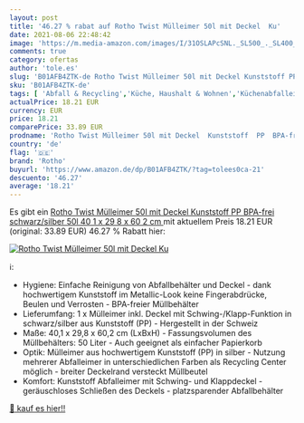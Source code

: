 ```yaml
---
layout: post
title: '46.27 % rabat auf Rotho Twist Mülleimer 50l mit Deckel  Ku'
date: 2021-08-06 22:48:42
image: 'https://m.media-amazon.com/images/I/31OSLAPcSNL._SL500_._SL400_.jpg'
comments: true
category: ofertas
author: 'tole.es'
slug: 'B01AFB4ZTK-de Rotho Twist Mülleimer 50l mit Deckel Kunststoff PP BPA-...'
sku: 'B01AFB4ZTK-de'
tags: [ 'Abfall & Recycling','Küche, Haushalt & Wohnen','Küchenabfalleimer','rotho', ]
actualPrice: 18.21 EUR
currency: EUR
price: 18.21
comparePrice: 33.89 EUR
prodname: 'Rotho Twist Mülleimer 50l mit Deckel  Kunststoff  PP  BPA-frei  schwarz/silber  50l  40 1 x 29 8 x 60 2 cm '
country: 'de'
flag: '🇩🇪'
brand: 'Rotho'
buyurl: 'https://www.amazon.de/dp/B01AFB4ZTK/?tag=tolees0ca-21'
descuento: '46.27'
average: '18.21'
---
```


Es gibt ein [Rotho Twist Mülleimer 50l mit Deckel  Kunststoff  PP  BPA-frei  schwarz/silber  50l  40 1 x 29 8 x 60 2 cm ](https://www.amazon.de/dp/B01AFB4ZTK/?tag=tolees0ca-21) mit aktuellem Preis 18.21 EUR (original: 33.89 EUR) 46.27 % Rabatt hier:

[![Rotho Twist Mülleimer 50l mit Deckel  Ku](https://m.media-amazon.com/images/I/31OSLAPcSNL._SL500_._SL400_.jpg)](https://www.amazon.de/dp/B01AFB4ZTK/?tag=tolees0ca-21)

ℹ️:

- Hygiene: Einfache Reinigung von Abfallbehälter und Deckel - dank hochwertigem Kunststoff im Metallic-Look keine Fingerabdrücke, Beulen und Verrosten - BPA-freier Müllbehälter
- Lieferumfang: 1 x Mülleimer inkl. Deckel mit Schwing-/Klapp-Funktion in schwarz/silber aus Kunststoff (PP) - Hergestellt in der Schweiz
- Maße: 40,1 x 29,8 x 60,2 cm (LxBxH) - Fassungsvolumen des Müllbehälters: 50 Liter - Auch geeignet als einfacher Papierkorb
- Optik: Mülleimer aus hochwertigem Kunststoff (PP) in silber - Nutzung mehrerer Abfalleimer in unterschiedlichen Farben als Recycling Center möglich - breiter Deckelrand versteckt Müllbeutel
- Komfort: Kunststoff Abfalleimer mit Schwing- und Klappdeckel - geräuschloses Schließen des Deckels - platzsparender Abfallbehälter

[🛒 kauf es hier!!](https://www.amazon.de/dp/B01AFB4ZTK/?tag=tolees0ca-21)
